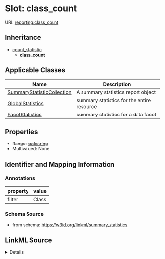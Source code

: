 # Slot: class_count

URI: [reporting:class_count](https://w3id.org/linkml/reportclass_count)




## Inheritance

* [count_statistic](count_statistic.md)
    * **class_count**





## Applicable Classes

| Name | Description |
| --- | --- |
[SummaryStatisticCollection](SummaryStatisticCollection.md) | A summary statistics report object
[GlobalStatistics](GlobalStatistics.md) | summary statistics for the entire resource
[FacetStatistics](FacetStatistics.md) | summary statistics for a data facet






## Properties

* Range: [xsd:string](http://www.w3.org/2001/XMLSchema#string)
* Multivalued: None







## Identifier and Mapping Information





### Annotations

| property | value |
| --- | --- |
| filter | Class |



### Schema Source


* from schema: https://w3id.org/linkml/summary_statistics




## LinkML Source

<details>
```yaml
name: class_count
annotations:
  filter:
    tag: filter
    value: Class
from_schema: https://w3id.org/linkml/summary_statistics
rank: 1000
is_a: count_statistic
alias: class_count
owner: SummaryStatisticCollection
domain_of:
- SummaryStatisticCollection
slot_group: class_statistic_group
range: string

```
</details>